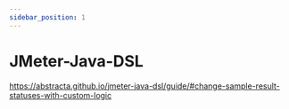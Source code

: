 ```yaml
---
sidebar_position: 1
---
```


# JMeter-Java-DSL

https://abstracta.github.io/jmeter-java-dsl/guide/#change-sample-result-statuses-with-custom-logic
